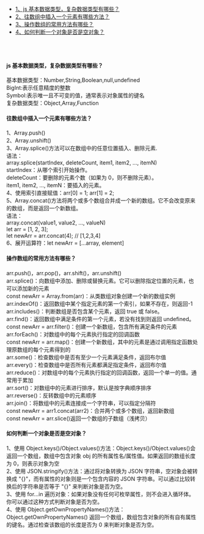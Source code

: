 - [1、js 基本数据类型，复杂数据类型有哪些？](#js-基本数据类型复杂数据类型有哪些)
- [2、往数组中插入一个元素有哪些方法？](#往数组中插入一个元素有哪些方法)
- [3、操作数组的常用方法有哪些？](#操作数组的常用方法有哪些)
- [4、如何判断一个对象是否是空对象？](#如何判断一个对象是否是空对象)

<br>
<br>

#### js 基本数据类型，复杂数据类型有哪些？

基本数据类型：Number,String,Boolean,null,undefined<br>
BigInt:表示任意精度的整数<br>
Symbol:表示唯一且不可变的值，通常表示对象属性的键名<br>
复杂数据类型：Object,Array,Function

#### 往数组中插入一个元素有哪些方法？

1、Array.push()<br>
2、Array.unshift()<br>
3、Array.splice()方法可以在数组中的任意位置插入、删除元素.<br>
语法：<br>
array.splice(startIndex, deleteCount, item1, item2, ..., itemN)<br>
startIndex：从哪个索引开始操作。<br>
deleteCount：要删除的元素个数（如果为 0，则不删除元素）。<br>
item1, item2, ..., itemN：要插入的元素。<br>
4、使用索引直接赋值：arr[0] = 1; arr[1] = 2;<br>
5、Array.concat()方法将两个或多个数组合并成一个新的数组。它不会改变原来的数组，而是返回一个新数组。<br>
语法：<br>
array.concat(value1, value2, ..., valueN)<br>
let arr = [1, 2, 3];<br>
let newArr = arr.concat(4); // [1,2,3,4]<br>
6、展开运算符：let newArr = [...array, element]

#### 操作数组的常用方法有哪些？

arr.push()，arr.pop()，arr.shift()，arr.unshift()<br>
arr.splice()：向数组中添加、删除或替换元素。它可以删除指定位置的元素，也可以添加新的元素<br>
const newArr = Array.from(arr)：从类数组对象创建一个新的数组实例<br>
arr.indexOf()：返回数组中某个指定元素的第一个索引，如果不存在，则返回-1<br>
arr.includes()：判断数组是否包含某个元素，返回 true 或 false。<br>
arr.find()：返回数组中满足条件的第一个元素，若没有找到则返回 undefined。<br>
const newArr = arr.filter()：创建一个新数组，包含所有满足条件的元素<br>
arr.forEach()：对数组中的每个元素执行指定的回调函数<br>
const newArr = arr.map()：创建一个新数组，其中的元素是通过调用指定函数处理原数组的每个元素得到的<br>
arr.some()：检查数组中是否有至少一个元素满足条件，返回布尔值<br>
arr.every()：检查数组中是否所有元素都满足指定条件，返回布尔值<br>
arr.reduce()：对数组中的每个元素执行指定的回调函数，返回一个单一的值。通常用于累加<br>
arr.sort()：对数组中的元素进行排序，默认是按字典顺序排序<br>
arr.reverse()：反转数组中的元素顺序<br>
arr.join()：将数组中的元素连接成一个字符串，可以指定分隔符<br>
const newArr = arr1.concat(arr2)：合并两个或多个数组，返回新数组<br>
const newArr = arr.slice()返回一个数组的子数组（浅拷贝）

#### 如何判断一个对象是否是空对象？

1、使用 Object.keys()/Object.values()方法：Object.keys()/Object.values()会返回一个数组，数组中包含对象 obj 的所有属性名/属性值。如果返回的数组长度为 0，则表示对象为空<br>
2、使用 JSON.stringify()方法：通过将对象转换为 JSON 字符串，空对象会被转换成 "{}"，而有属性的对象则是一个包含内容的 JSON 字符串。可以通过比较转换后的字符串是否等于 "{}" 来判断对象是否为空。<br>
3、使用 for...in 遍历对象：如果对象没有任何可枚举属性，则不会进入循环体。你可以通过这种方式判断对象是否为空。<br>
4、使用 Object.getOwnPropertyNames()方法：Object.getOwnPropertyNames() 返回一个数组，数组包含对象的所有自有属性的键名。通过检查该数组的长度是否为 0 来判断对象是否为空。
